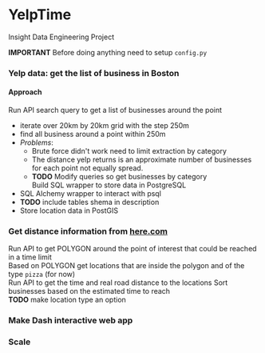 
# YelpTime

Insight Data Engineering Project  

**IMPORTANT** Before doing anything need to setup `config.py`

### Yelp data: get the list of business in Boston  

#### Approach
Run API search query to get a list of businesses around the point 
* iterate over 20km by 20km grid with the step 250m
* find all business around a point within 250m
* *Problems*: 
	* Brute force didn't work need to limit extraction by category
	* The distance yelp returns is an approximate number of businesses for each point not equally spread.
	* **TODO**  Modify queries so get businesses by category  
Build SQL wrapper to store data in PostgreSQL
* SQL Alchemy wrapper to interact with psql
* **TODO**  include tables shema in description
* Store location data in PostGIS

### Get distance information from [here.com](https://developer.here.com/)  
Run API to get POLYGON around the point of interest that could be reached in a time limit  
Based on POLYGON get locations that are inside the polygon and of the type `pizza` (for now)  
Run API to get the time and real road distance to the locations
Sort businesses based on the estimated time to reach  
**TODO** make location type an option

### Make Dash interactive web app
### Scale
